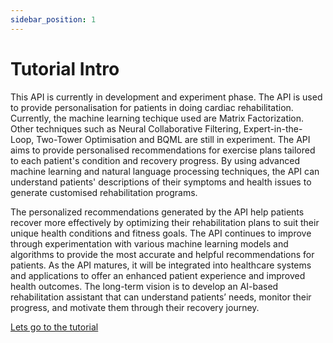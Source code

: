 ```yaml
---
sidebar_position: 1
---
```


# Tutorial Intro

This API is currently in development and experiment phase. The API is used to provide personalisation for patients in doing cardiac rehabilitation. Currently, the machine learning techique used are Matrix Factorization. Other techniques such as Neural Collaborative Filtering, Expert-in-the-Loop, Two-Tower Optimisation and BQML are still in experiment.
The API aims to provide personalised recommendations for exercise plans tailored to each patient's condition and recovery progress.  By using advanced machine learning and natural language processing techniques, the API can understand patients' descriptions of their symptoms and health issues to generate customised rehabilitation programs.

The personalized recommendations generated by the API help patients recover more effectively by optimizing their rehabilitation plans to suit their unique health conditions and fitness goals. The API continues to improve through experimentation with various machine learning models and algorithms to provide the most accurate and helpful recommendations for patients.
As the API matures, it will be integrated into healthcare systems and applications to offer an enhanced patient experience and improved health outcomes. The long-term vision is to develop an AI-based rehabilitation assistant that can understand patients’ needs, monitor their progress, and motivate them through their recovery journey.

[Lets go to the tutorial](/docs/intro)